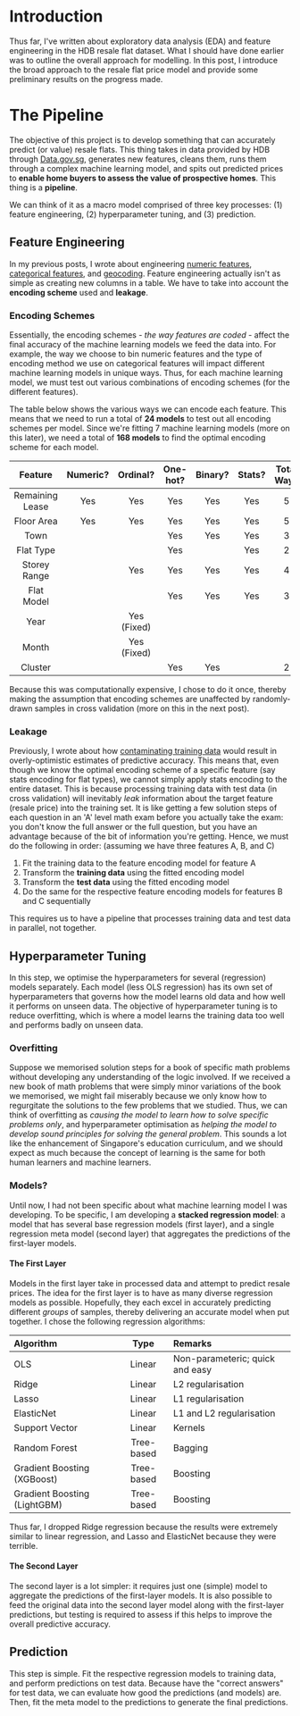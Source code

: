 # Introduction
Thus far, I've written about exploratory data analysis (EDA) and feature engineering in the HDB resale flat dataset. What I should have done earlier was to outline the overall approach for modelling. In this post, I introduce the broad approach to the resale flat price model and provide some preliminary results on the progress made.  
  
# The Pipeline
The objective of this project is to develop something that can accurately predict (or value) resale flats. This thing takes in data provided by HDB through [Data.gov.sg](https://data.gov.sg/), generates new features, cleans them, runs them through a complex machine learning model, and spits out predicted prices to **enable home buyers to assess the value of prospective homes**. This thing is a **pipeline**.
  
We can think of it as a macro model comprised of three key processes: (1) feature engineering, (2) hyperparameter tuning, and (3) prediction.  
  
## Feature Engineering
In my previous posts, I wrote about engineering [numeric features](https://chrischow.github.io/dataandstuff/2018-09-08-hdb-feature-engineering-i/), [categorical features](http://www.google.com), and [geocoding](https://chrischow.github.io/dataandstuff/2018-09-16-hdb-feature-engineering-ii/). Feature engineering actually isn't as simple as creating new columns in a table. We have to take into account the **encoding scheme** used and **leakage**.  
  
### Encoding Schemes
Essentially, the encoding schemes - *the way features are coded* - affect the final accuracy of the machine learning models we feed the data into. For example, the way we choose to bin numeric features and the type of encoding method we use on categorical features will impact different machine learning models in unique ways. Thus, for each machine learning model, we must test out various combinations of encoding schemes (for the different features).  
  
The table below shows the various ways we can encode each feature. This means that we need to run a total of **24 models** to test out all encoding schemes per model. Since we're fitting 7 machine learning models (more on this later), we need a total of **168 models** to find the optimal encoding scheme for each model.
  
|     Feature     | Numeric? |   Ordinal?  | One-hot? | Binary? | Stats? | Total Ways |
|:---------------:|:--------:|:-----------:|:--------:|:-------:|:------:|:----------:|
| Remaining Lease |    Yes   |     Yes     |    Yes   |   Yes   |   Yes  |      5     |
|    Floor Area   |    Yes   |     Yes     |    Yes   |   Yes   |   Yes  |      5     |
|       Town      |          |             |    Yes   |   Yes   |   Yes  |      3     |
|    Flat Type    |          |             |    Yes   |         |   Yes  |      2     |
|   Storey Range  |          |     Yes     |    Yes   |   Yes   |   Yes  |      4     |
|    Flat Model   |          |             |    Yes   |   Yes   |   Yes  |      3     |
|       Year      |          | Yes (Fixed) |          |         |        |            |
|      Month      |          | Yes (Fixed) |          |         |        |            |
|     Cluster     |          |             |    Yes   |   Yes   |        |      2     |
  
Because this was computationally expensive, I chose to do it once, thereby making the assumption that encoding schemes are unaffected by randomly-drawn samples in cross validation (more on this in the next post).
  
### Leakage
Previously, I wrote about how [contaminating training data](https://chrischow.github.io/dataandstuff/2018-09-01-preventing-contamination/) would result in overly-optimistic estimates of predictive accuracy. This means that, even though we know the optimal encoding scheme of a specific feature (say stats encoding for flat types), we cannot simply apply stats encoding to the entire dataset. This is because processing training data with test data (in cross validation) will inevitably *leak* information about the target feature (resale price) into the training set. It is like getting a few solution steps of each question in an 'A' level math exam before you actually take the exam: you don't know the full answer or the full question, but you have an advantage because of the bit of information you're getting. Hence, we must do the following in order: (assuming we have three features A, B, and C)  
  
1. Fit the training data to the feature encoding model for feature A
2. Transform the **training data** using the fitted encoding model
3. Transform the **test data** using the fitted encoding model
4. Do the same for the respective feature encoding models for features B and C sequentially
  
This requires us to have a pipeline that processes training data and test data in parallel, not together.
  
## Hyperparameter Tuning
In this step, we optimise the hyperparameters for several (regression) models separately. Each model (less OLS regression) has its own set of hyperparameters that governs how the model learns old data and how well it performs on unseen data. The objective of hyperparameter tuning is to reduce overfitting, which is where a model learns the training data too well and performs badly on unseen data.  
  
### Overfitting
Suppose we memorised solution steps for a book of specific math problems without developing any understanding of the logic involved. If we received a new book of math problems that were simply minor variations of the book we memorised, we might fail miserably because we only know how to regurgitate the solutions to the few problems that we studied. Thus, we can think of overfitting as *causing the model to learn how to solve specific problems only*, and hyperparameter optimisation as *helping the model to develop sound principles for solving the general problem*. This sounds a lot like the enhancement of Singapore's education curriculum, and we should expect as much because the concept of learning is the same for both human learners and machine learners.  
  
### Models?
Until now, I had not been specific about what machine learning model I was developing. To be specific, I am developing a **stacked regression model**: a model that has several base regression models (first layer), and a single regression meta model (second layer) that aggregates the predictions of the first-layer models.  
  
#### The First Layer
Models in the first layer take in processed data and attempt to predict resale prices. The idea for the first layer is to have as many diverse regression models as possible. Hopefully, they each excel in accurately predicting different *groups* of samples, thereby delivering an accurate model when put together. I chose the following regression algorithms:  
  
|           Algorithm          |    Type    |             Remarks             |
|:-----------------------------|:----------:|:--------------------------------|
| OLS                          |   Linear   | Non-parameteric; quick and easy |
| Ridge                        |   Linear   | L2 regularisation               |
| Lasso                        |   Linear   | L1 regularisation               |
| ElasticNet                   |   Linear   | L1 and L2 regularisation        |
| Support Vector               |   Linear   | Kernels                         |
| Random Forest                | Tree-based | Bagging                         |
| Gradient Boosting (XGBoost)  | Tree-based | Boosting                        |
| Gradient Boosting (LightGBM) | Tree-based | Boosting                        |
  
Thus far, I dropped Ridge regression because the results were extremely similar to linear regression, and Lasso and ElasticNet because they were terrible.  
  
#### The Second Layer
The second layer is a lot simpler: it requires just one (simple) model to aggregate the predictions of the first-layer models. It is also possible to feed the original data into the second layer model along with the first-layer predictions, but testing is required to assess if this helps to improve the overall predictive accuracy.  
  
## Prediction
This step is simple. Fit the respective regression models to training data, and perform predictions on test data. Because have the "correct answers" for test data, we can evaluate how good the predictions (and models) are. Then, fit the meta model to the predictions to generate the final predictions. 
  

  

